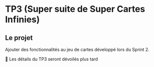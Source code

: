 # TP3 (Super suite de Super Cartes Infinies)

## Le projet
Ajouter des fonctionnalités au jeu de cartes développé lors du Sprint 2.

🚧 Les détails du TP3 seront dévoilés plus tard

<!--

:::info
Vous devez choisir une des tâches suivantes qui sera évaluer de façon individuelle. Vous devez écrire vous-même le code, mais vous pouvez collaborer avec vos collègues.
:::

### Les tâches individuelles
:::warning
La tâche de pouvoirs supplémentaires doit être fait par un autre étudiant que celui qui a fait la logique de jeu au TP2
:::
- **\[Obligatoire\]** Pouvoirs supplémentaires et cartes de sort
- **\[Obligatoire\]** Classement et matchmaking
- Discussion et mode spectateur
- Statistiques

### Contraintes
- Le travail doit être effectué en équipes de 3 ou 4.
- Vous devez utiliser **Git/GitHub**.
- Vous devez utiliser **DevOps** pour la gestion des tâches ET utiliser les **sprints**.

### Les étapes et évaluations
Il y a 2 évaluations, mais il est fortement recommandé de terminer les tâches individuelles **au moins une semaine** avant la remise d'équipe :
- Premier livrable d'équipe (Première évaluation)
- Fonctionnalités individuelles
- Merge et dernière fonctionnalité (Deuxième évaluation)

## Premier livrable d'équipe (5%)
- Comme on va travailler en Test Driven Development (TDD). Il faut ajouter au moins un test complet pour chacun des nouveaux pouvoirs. (Voir la première tâche individuelle)
    - Il va falloir faire quelques ajouts au code pour pouvoir écrire les tests. Comme une méthode HasStatus() et GetStatusValue().
- Il faut ordonner les cartes sur le BattleField en [utilisant un Index](/info/DataOrder)
- Protèger la branche de développement avec des tests unitaires automatiques et au moins un review pour le Pull Request. (L'appliquer sur la branche où les différentes parties individuelles vont être mergées)
- Créer les tâches dans DevOps

## Tâches individuelles (11%)

<details>
<summary>Pouvoirs supplémentaires</summary>

    Un premier pouvoir "normal":    
    - **Chaos**, inverse l'attaque et la défense de toutes les cartes en jeu. Il se produit avant que la carte attaque. Attention, les cartes avec 0 d'attaques doivent mourrir tout de suite.
    
    Des pouvoirs qui vont **modifier un état**:
    - **Poison X**, qui ajoute une valeur de poison à la carte attaquée. Le poison diminue ensuite la vie d’une carte de la valeur du poison à la fin de son activation. Si une carte a déjà une valeur de poison et qu’elle est à nouveau attaquée, la valeur de poison est augmentée.
    - **Stunned X**, qui empêche une carte d’agir pendant son activation durant X tours. (Mais elle reçoit quand même les dégâts de poison!)
        - Tester que le status "stunned" est présent avec la valeur X ET que la carte avec le status "stunned" n'est pas activée à son tour et que le status "stunned" a diminué de 1.
        
    
    Il y aura également l’ajout de cartes de sorts (Spells) qui auront un effet immédiat et qui se déplaceront directement dans le « graveyard » après avoir été joué (Il faut animer les pouvoirs avant de déplacer la carte vers le Graveyard):
    - **Earthquake X**, fait X dégâts à TOUTES les cartes en jeu (même les nôtres!).
    - **Random Pain**, fait 1 à 6 de dégâts à une carte adverse (au hazard).

    - Il faut ajouter un système générique de gestion d'état. Un PlayableCard a donc une liste de PlayableCardStatus. Un PlayableCardStatus a une valeur et un Status. Et la classe Status a un Id, un nom, une descrption et un icone. (Bref, c'est similaire à un pouvoir (Power), mais pour les états.). Il faut ajouter un Status Poisoned et Stunned. Il faut également ajouter une méthode HasStatus et GetStatusValue (Encore une fois, similaire à la gestion de pouvoirs).

    - Il faut également modifier le client pour:
        - Bien afficher les sorts quand ils sont joués
        - Afficher les status d'une carte (poisoned) ou (stunned)
        - Afficher les icônes des pouvoirs et animer les pouvoirs correctement pour que l'on puisse voir ce qui arrive

    - Il faut avoir un seed avec chacun des pouvoirs sur au moins une carte
</details>

<details>
<summary>Classement ELO et Matchmaking</summary>

Pour faire jouer des joueurs avec des forces comparables et avoir un classement des joueurs, on utilisera le système ELO.
C'est un système très connu qui permet entre autres de faire le classement des joueurs d'échecs.

Détails de notre système ELO:
    - Les joueurs commencent avec un score de 1000
    - Après chaque match on utilise la méthode de calcul de ELO (fournie plus bas) qui va mettre à jour le score des 2 joueurs.
      - Le joueur qui a **gagné** voit son score ELO **augmenté**
      - Le joueur qui a **perdu** voit son score ELO **diminué**
  
- Afficher le changement de ELO après chaque Match (Dans le menu de Victoire/Défaite)
- Ajouter un menu avec 2 tableaux de classement
  - Les 8 meilleurs joueurs
    - Si le joueur actif est un des 8 meilleurs, l'afficher avec une autre couleur
  - Les joueurs prêts du joueur courant (afficher 4 au-dessus et 3 en-dessous).
    - Montrer le joueur actif avec une autre couleur
    - Cas spécial : si l’utilisateur est un des 5 meilleurs joueurs, le tableau montre également les 8 meilleures joueurs. (Pas seulement 3 joueurs en dessous)
- Ajouter un **seed** avec **au moins 10 joueurs** qui ont des **scores ELO différents**
- Utiliser une **bacground task** pour faire le **matchmaking** qui va s'exécuter **chaque seconde**
  - Contient une liste d'info des players (PlayerInfo) qui attendent présentement (avec leur userId, ELO, temps d'attente)
  - Logique du service de matchmaking:
    - Faire une copie de la liste et appeler GeneratePairs (avec le pseudo code juste après)
    - Démmarer un match pour chaque paire de joueurs
    - Retirer les paires de la liste de players qui attendent
    - On augmente le nombre de secondes d'attente des joueurs qui attendent encore

```
// Passer une COPIE de l'information sur les players (Car on va retirer les éléments de la liste, même si le player n'est pas mis dans une paire)
List<PairOfPlayers> GeneratePairs(List<PlayerInfo> playerInfos){
    pairs = new List<PairOfPlayers>

    // Tant qu'il y a des joueurs à mettre en pair
    while(playerInfos.Count > 0)
        playerInfo = playersInfos[0]
        playersInfo.RemoveFirst()
        smallestELODifference = int.MAXVALUE
        index = -1
        for(i = 0; i < playersInfo.Count; i++)
            pi = playersInfo[i]
            difference = valeurAbsolue(pi.ELO - playerInfo.ELO)
            if difference < playerInfo.attente * CONSTANTE
                if(difference < smallestELODifference)
                    smallestELODifference = difference
                    index = i
        
        // Si on a trouvé une paire
        if index >= 0
            playerInfo2 = playersInfos[index]
            playersInfo.RemoveAt(index)
            pairs.Add(new PairOfPlayers(playerInfo, playerInfo2))
        // Sinon, c'est pas grave, on a retiré l'élément de la liste et on va évaluer le prochain


}
```
**Note:** Pour ceux qui aime les détails, on va garder l'algorithme de sélection des paires de joueurs assez simple et donner l'avantage aux joueurs qui attendent depuis le plus longtemps!
Donc dans le cas ou les joueurs attendent dans cet ordre: 1000, 1005, 1007, 994. On va chercher l'ELO le plus près de 1000 en premier, trouver 1005 (+5) et ensuite faire la paire 994 et 1007(+13). Même si on pourrait faire 2 meilleures paires: 994 et 1000 (+6) et 1005 et 1007 (+2). (Mais si vous voulez mettre en place un algorithme plus performant, vous êtes les bienvenues!!) 
  
  - Mettre la fonctionnalité de ranking dans un service et écrire des tests unitaires
    - Vérifier qu'il retourne une paire si on a 2 joueurs avec des ELOs assez proche
    - Vérifier qu'il retroune une liste vide si les 2 joueurs ont des ELOs trop différents pour le temps qui a passé.
    - Vérifier qu'il fait retourne les bonnes paires avec un groupe de 6 joueurs et qu'il retourne 2 paires avec les joueurs les plus proches, mais qu'il ne retourne pas la dernière paire qui a des ELOs trop éloigné.

Après chaque match, utiliser cette méthode pour calculer le nouveau score des 2 joueurs.

```csharp
public class EloCalculator
{
    public enum GameOutcome
    {
        Win = 1,
        Loss = 0
    }

    public static void CalculateELO(ref int p1Rating, ref int p2Rating, GameOutcome p1Outcome)
    {
        int eloK = 32;

        double expectation = ExpectationToWin(p1Rating, p2Rating);
        int delta = (int)(eloK * ((int)p1Outcome - expectation));

        p1Rating += delta;
        p2Rating -= delta;
    }

    private static double ExpectationToWin(int p1Rating, int p2Rating)
    {
        return 1 / (1 + Math.Pow(10, (p2Rating - p1Rating) / 400.0));
    }
}
```

**Note:** Sans expliquer le détails des maths, le système augmente les points du gagnant et diminue celui du perdant. Si le gagnant avait un grand score par rapport au perdant, le changement est faible (On s'attendait à ce qu'il gagne). Mais si le gagnant avait un score plus petit, le changement est plus important en proportion de la différence.
</details>

<details>
<summary>Discussion et mode spectateur</summary>
- Chat dans un menu sur le côté avec les messages et la liste des gens présent (Les spectateurs peuvent écrire aussi, mais les joueurs peuvent les banir de la partie)
  - On peut également faire Mute, pour ne plus affiche les messages d'un joueur ou spectateur sur notre client pour cette partie
  - On voit qui a écrit chacun des message

|![alt text](image-1.png)|
|-|

- Un nouveau menu avec la liste des parties actives avec l'option de les regarder (Si on n'est pas un joueur de cette partie)

|![alt text](image.png)|
|-|

    - Si il n'y a aucune partie courrante, afficher un texte qui le mentionne.
    - Afficher le nom des 2 joueurs dans le menu des parties actives
    - Lorsque l'on joint une partie, on ne peut PAS voir les cartes des 2 joueurs. On voit seulement les cartes une fois qu'elles sont en jeu!
    - Il n'y a évidemment pas la possibilité de jouer de carte, ni de terminer un tour ou d'abandonner.
    - On peut appuyer sur un bouton pour changer de perspective (voir le jeu comme le joueur B au lieu du joueur A)
- Afficher un message dans l'écran des joueurs et spectateurs lorsqu'un spectacteur se joint à une partie (Afficher son nom ou email)
- Améliorer la jouabilité en affichant un countour de couleur autour des cartes que l'on peut jouer (si le joueur a assez de Mana)
  - (Cliquer sur une autre carte qui n'en a pas assez ne devrait pas faire d'appel au serveur!)
</details>

<details>
<summary>Statistiques des joueurs</summary>
- Un joueur aura la possibilité de voir des statistiques à propos de ses decks ou de l’ensemble de ses cartes
    - Il pourra voir le **nombre de victoire et défaites avec ce deck (ou général)**
    - La distribution des cartes (En utilisant des graphs similaires):
        - Coût
        - Rareté
        - Attaque et défense
- Vous pouvez utiliser la technologie de graph que vous préférez, mais voici une proposition : https://canvasjs.com/angular-charts/pie-chart-index-data-label/ 
- Il faut avoir un seed avec un minimum de 20 cartes différentes avec des valeurs variées à fin de pouvoir bien voir les statistiques des cartes.

#### Lorsqu’on affiche l’ensemble des cartes

|![alt text](/img/tps/tp3/image-1.png)|
|-|

#### Lorsque l’on sélectionne un deck

|![alt text](/img/tps/tp3/image-2.png)|
|-|
</details>




## Partie Commune Finale (4%)
- Faire le merge des différentes partie
- Faire le déploiement
- Fixer [le problème de mise à jour du match](/info/NgZone)

## Grille de correction
- 11% de la note pour l’évaluation individuelle (voir le document sur la correction individuelle)
- 9% de la note pour l’évaluation de groupe
    -	5% pour la première remise
    -	4% pour la remise final

-->
<!--
## Référence pour la remise finale en équipe

Une référence pour voir un client et un serveur fonctionnels.

- 🔗[Client](https://wonderful-tree-0ccc8c610.4.azurestaticapps.net/)

:::info
Vous pouvez simplement utiliser register pour ajouter vos propres joueurs
:::

- 🔗[Serveur](https://supercartesinfiniesTP2.azurewebsites.net/)

:::info
Username: admin@admin.com Le mot de passe: Passw0rd!
:::

:::danger
C'est possible que les exemples ne fonctionnent pas bien selon vos options de cookies. Nous allons les regarder en classe. Pour le truc: [Cookies](/info/Trucs#pour-accepter-les-cookies-third-parties)
:::
-->